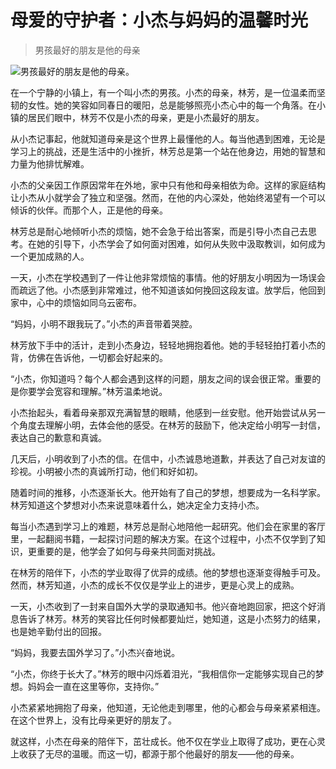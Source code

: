 # 母爱的守护者：小杰与妈妈的温馨时光

> 男孩最好的朋友是他的母亲

![男孩最好的朋友是他的母亲。](/images/cce0149d476e4f678147fffa878d2a4a.jpg)


在一个宁静的小镇上，有一个叫小杰的男孩。小杰的母亲，林芳，是一位温柔而坚韧的女性。她的笑容如同春日的暖阳，总是能够照亮小杰心中的每一个角落。在小镇的居民们眼中，林芳不仅是小杰的母亲，更是小杰最好的朋友。

从小杰记事起，他就知道母亲是这个世界上最懂他的人。每当他遇到困难，无论是学习上的挑战，还是生活中的小挫折，林芳总是第一个站在他身边，用她的智慧和力量为他排忧解难。

小杰的父亲因工作原因常年在外地，家中只有他和母亲相依为命。这样的家庭结构让小杰从小就学会了独立和坚强。然而，在他的内心深处，他始终渴望有一个可以倾诉的伙伴。而那个人，正是他的母亲。

林芳总是耐心地倾听小杰的烦恼，她不会急于给出答案，而是引导小杰自己去思考。在她的引导下，小杰学会了如何面对困难，如何从失败中汲取教训，如何成为一个更加成熟的人。

一天，小杰在学校遇到了一件让他非常烦恼的事情。他的好朋友小明因为一场误会而疏远了他。小杰感到非常难过，他不知道该如何挽回这段友谊。放学后，他回到家中，心中的烦恼如同乌云密布。

“妈妈，小明不跟我玩了。”小杰的声音带着哭腔。

林芳放下手中的活计，走到小杰身边，轻轻地拥抱着他。她的手轻轻拍打着小杰的背，仿佛在告诉他，一切都会好起来的。

“小杰，你知道吗？每个人都会遇到这样的问题，朋友之间的误会很正常。重要的是你要学会宽容和理解。”林芳温柔地说。

小杰抬起头，看着母亲那双充满智慧的眼睛，他感到一丝安慰。他开始尝试从另一个角度去理解小明，去体会他的感受。在林芳的鼓励下，他决定给小明写一封信，表达自己的歉意和真诚。

几天后，小明收到了小杰的信。在信中，小杰诚恳地道歉，并表达了自己对友谊的珍视。小明被小杰的真诚所打动，他们和好如初。

随着时间的推移，小杰逐渐长大。他开始有了自己的梦想，想要成为一名科学家。林芳知道这个梦想对小杰来说意味着什么，她决定全力支持小杰。

每当小杰遇到学习上的难题，林芳总是耐心地陪他一起研究。他们会在家里的客厅里，一起翻阅书籍，一起探讨问题的解决方案。在这个过程中，小杰不仅学到了知识，更重要的是，他学会了如何与母亲共同面对挑战。

在林芳的陪伴下，小杰的学业取得了优异的成绩。他的梦想也逐渐变得触手可及。然而，林芳知道，小杰的成长不仅仅是学业上的进步，更是心灵上的成熟。

一天，小杰收到了一封来自国外大学的录取通知书。他兴奋地跑回家，把这个好消息告诉了林芳。林芳的笑容比任何时候都要灿烂，她知道，这是小杰努力的结果，也是她辛勤付出的回报。

“妈妈，我要去国外学习了。”小杰兴奋地说。

“小杰，你终于长大了。”林芳的眼中闪烁着泪光，“我相信你一定能够实现自己的梦想。妈妈会一直在这里等你，支持你。”

小杰紧紧地拥抱了母亲，他知道，无论他走到哪里，他的心都会与母亲紧紧相连。在这个世界上，没有比母亲更好的朋友了。

就这样，小杰在母亲的陪伴下，茁壮成长。他不仅在学业上取得了成功，更在心灵上收获了无尽的温暖。而这一切，都源于那个他最好的朋友——他的母亲。